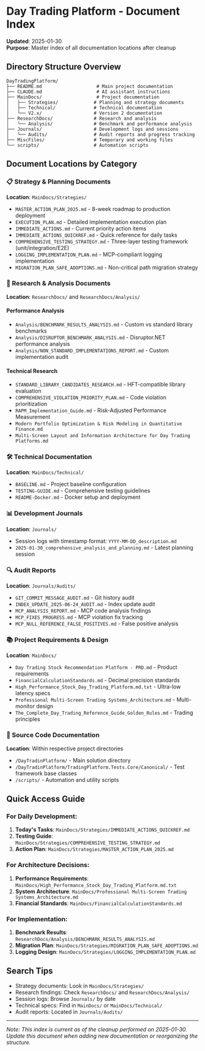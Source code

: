 # Day Trading Platform - Document Index
**Updated**: 2025-01-30  
**Purpose**: Master index of all documentation locations after cleanup

## Directory Structure Overview

```
DayTradingPlatform/
├── README.md                    # Main project documentation
├── CLAUDE.md                    # AI assistant instructions
├── MainDocs/                    # Project documentation
│   ├── Strategies/             # Planning and strategy documents
│   ├── Technical/              # Technical documentation
│   └── V2.x/                   # Version 2 documentation
├── ResearchDocs/               # Research and analysis
│   └── Analysis/               # Benchmark and performance analysis
├── Journals/                   # Development logs and sessions
│   └── Audits/                 # Audit reports and progress tracking
├── MiscFiles/                  # Temporary and working files
└── scripts/                    # Automation scripts
```

## Document Locations by Category

### 📋 Strategy & Planning Documents
**Location**: `MainDocs/Strategies/`

- `MASTER_ACTION_PLAN_2025.md` - 8-week roadmap to production deployment
- `EXECUTION_PLAN.md` - Detailed implementation execution plan
- `IMMEDIATE_ACTIONS.md` - Current priority action items
- `IMMEDIATE_ACTIONS_QUICKREF.md` - Quick reference for daily tasks
- `COMPREHENSIVE_TESTING_STRATEGY.md` - Three-layer testing framework (unit/integration/E2E)
- `LOGGING_IMPLEMENTATION_PLAN.md` - MCP-compliant logging implementation
- `MIGRATION_PLAN_SAFE_ADOPTIONS.md` - Non-critical path migration strategy

### 🔬 Research & Analysis Documents
**Location**: `ResearchDocs/` and `ResearchDocs/Analysis/`

#### Performance Analysis
- `Analysis/BENCHMARK_RESULTS_ANALYSIS.md` - Custom vs standard library benchmarks
- `Analysis/DISRUPTOR_BENCHMARK_ANALYSIS.md` - Disruptor.NET performance analysis
- `Analysis/NON_STANDARD_IMPLEMENTATIONS_REPORT.md` - Custom implementation audit

#### Technical Research
- `STANDARD_LIBRARY_CANDIDATES_RESEARCH.md` - HFT-compatible library evaluation
- `COMPREHENSIVE_VIOLATION_PRIORITY_PLAN.md` - Code violation prioritization
- `RAPM_Implementation_Guide.md` - Risk-Adjusted Performance Measurement
- `Modern Portfolio Optimization & Risk Modeling in Quantitative Finance.md`
- `Multi-Screen Layout and Information Architecture for Day Trading Platforms.md`

### 🛠️ Technical Documentation
**Location**: `MainDocs/Technical/`

- `BASELINE.md` - Project baseline configuration
- `TESTING-GUIDE.md` - Comprehensive testing guidelines
- `README-Docker.md` - Docker setup and deployment

### 📊 Development Journals
**Location**: `Journals/`

- Session logs with timestamp format: `YYYY-MM-DD_description.md`
- `2025-01-30_comprehensive_analysis_and_planning.md` - Latest planning session

### 🔍 Audit Reports
**Location**: `Journals/Audits/`

- `GIT_COMMIT_MESSAGE_AUDIT.md` - Git history audit
- `INDEX_UPDATE_2025-06-24_AUDIT.md` - Index update audit
- `MCP_ANALYSIS_REPORT.md` - MCP code analysis findings
- `MCP_FIXES_PROGRESS.md` - MCP violation fix tracking
- `MCP_NULL_REFERENCE_FALSE_POSITIVES.md` - False positive analysis

### 📚 Project Requirements & Design
**Location**: `MainDocs/`

- `Day Trading Stock Recommendation Platform - PRD.md` - Product requirements
- `FinancialCalculationStandards.md` - Decimal precision standards
- `High_Performance_Stock_Day_Trading_Platform.md.txt` - Ultra-low latency specs
- `Professional Multi-Screen Trading Systems_Architecture.md` - Multi-monitor design
- `The_Complete_Day_Trading_Reference_Guide_Golden_Rules.md` - Trading principles

### 🔧 Source Code Documentation
**Location**: Within respective project directories

- `/DayTradinPlatform/` - Main solution directory
- `/DayTradinPlatform/TradingPlatform.Tests.Core/Canonical/` - Test framework base classes
- `/scripts/` - Automation and utility scripts

## Quick Access Guide

### For Daily Development:
1. **Today's Tasks**: `MainDocs/Strategies/IMMEDIATE_ACTIONS_QUICKREF.md`
2. **Testing Guide**: `MainDocs/Strategies/COMPREHENSIVE_TESTING_STRATEGY.md`
3. **Action Plan**: `MainDocs/Strategies/MASTER_ACTION_PLAN_2025.md`

### For Architecture Decisions:
1. **Performance Requirements**: `MainDocs/High_Performance_Stock_Day_Trading_Platform.md.txt`
2. **System Architecture**: `MainDocs/Professional Multi-Screen Trading Systems_Architecture.md`
3. **Financial Standards**: `MainDocs/FinancialCalculationStandards.md`

### For Implementation:
1. **Benchmark Results**: `ResearchDocs/Analysis/BENCHMARK_RESULTS_ANALYSIS.md`
2. **Migration Plan**: `MainDocs/Strategies/MIGRATION_PLAN_SAFE_ADOPTIONS.md`
3. **Logging Design**: `MainDocs/Strategies/LOGGING_IMPLEMENTATION_PLAN.md`

## Search Tips

- Strategy documents: Look in `MainDocs/Strategies/`
- Research findings: Check `ResearchDocs/` and `ResearchDocs/Analysis/`
- Session logs: Browse `Journals/` by date
- Technical specs: Find in `MainDocs/` or `MainDocs/Technical/`
- Audit reports: Located in `Journals/Audits/`

---

*Note: This index is current as of the cleanup performed on 2025-01-30. Update this document when adding new documentation or reorganizing the structure.*